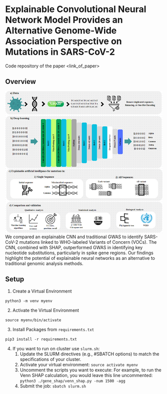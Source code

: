 # Explainable Convolutional Neural Network Model Provides an Alternative Genome-Wide Association Perspective on Mutations in SARS-CoV-2  

Code repository of the paper <link_of_paper>

## Overview
![Summary of or model](/results/model.png)
We compared an explainable CNN and traditional GWAS to identify SARS-CoV-2 mutations linked to WHO-labeled Variants of Concern (VOCs). The CNN, combined with SHAP, outperformed GWAS in identifying key nucleotide substitutions, particularly in spike gene regions. Our findings highlight the potential of explainable neural networks as an alternative to traditional genomic analysis methods.


## Setup
1. Create a Virtual Environment
```
python3 -m venv myenv
```
2. Activate the Virtual Environment
```
source myenv/bin/activate
```
3. Install Packages from `requirements.txt`
```
pip3 install -r requirements.txt
```
4. If you want to run on cluster use `slurm.sh`:
    1. Update the SLURM directives (e.g., #SBATCH options) to match the specifications of your cluster. 
    2. Activate your virtual environment: ```source activate myenv```
    3. Uncomment the scripts you want to execute: For example, to run the Venn SHAP calculation, you would leave this line uncommented: ```python3 ./gene_shap/venn_shap.py -num 1500 -agg```
    4. Submit the job: ```sbatch slurm.sh```


